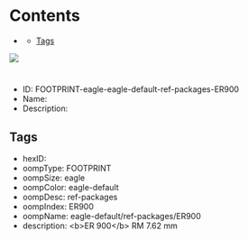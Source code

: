 



Contents
========

* [](#)
	* [Tags](#tags)
  
![][im]
# 

- ID: FOOTPRINT-eagle-eagle-default-ref-packages-ER900
- Name: 
- Description: 

## Tags

- hexID: 
- oompType: FOOTPRINT
- oompSize: eagle
- oompColor: eagle-default
- oompDesc: ref-packages
- oompIndex: ER900
- oompName: eagle-default/ref-packages/ER900
- description: &lt;b&gt;ER 900&lt;/b&gt; RM 7.62 mm



[im]: image.png
